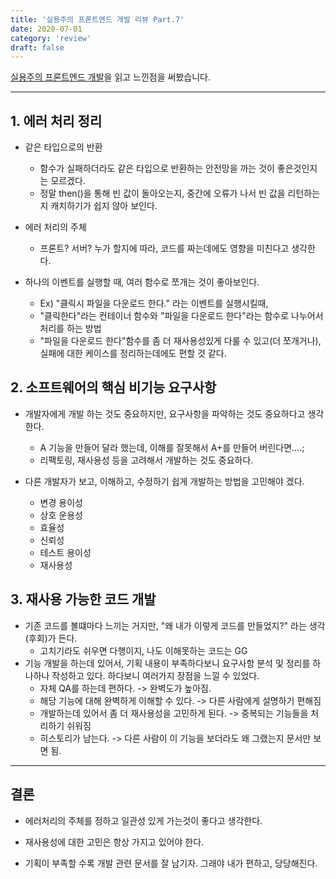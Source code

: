 ```yaml
---
title: '실용주의 프론트엔드 개발 리뷰 Part.7'
date: 2020-07-01
category: 'review'
draft: false
---
```


[실용주의 프론트엔드 개발](https://peter-cho.gitbook.io/book/)을 읽고 느낀점을 써봤습니다.

---

## 1. 에러 처리 정리

- 같은 타입으로의 반환

  - 함수가 실패하더라도 같은 타입으로 반환하는 안전망을 까는 것이 좋은것인지는 모르겠다.
  - 정말 then()을 통해 빈 값이 돌아오는지, 중간에 오류가 나서 빈 값을 리턴하는지 캐치하기가 쉽지 않아 보인다.

- 에러 처리의 주체

  - 프론트? 서버? 누가 할지에 따라, 코드를 짜는데에도 영향을 미친다고 생각한다.

- 하나의 이벤트를 실행할 때, 여러 함수로 쪼개는 것이 좋아보인다.
  - Ex) "클릭시 파일을 다운로드 한다." 라는 이벤트를 실행시킬때,
  - "클릭한다"라는 컨테이너 함수와 "파일을 다운로드 한다"라는 함수로 나누어서 처리를 하는 방법
  - "파일을 다운로드 한다"함수를 좀 더 재사용성있게 다룰 수 있고(더 쪼개거나), 실패에 대한 케이스를 정리하는데에도 편할 것 같다.

## 2. 소프트웨어의 핵심 비기능 요구사항

- 개발자에게 개발 하는 것도 중요하지만, 요구사항을 파악하는 것도 중요하다고 생각한다.

  - A 기능을 만들어 달라 했는데, 이해를 잘못해서 A+를 만들어 버린다면....;
  - 리팩토링, 재사용성 등을 고려해서 개발하는 것도 중요하다.

- 다른 개발자가 보고, 이해하고, 수정하기 쉽게 개발하는 방법을 고민해야 겠다.
  - 변경 용이성
  - 상호 운용성
  - 효율성
  - 신뢰성
  - 테스트 용이성
  - 재사용성

## 3. 재사용 가능한 코드 개발

- 기존 코드를 볼떄마다 느끼는 거지만, "왜 내가 이렇게 코드를 만들었지?" 라는 생각(후회)가 든다.
  - 고치기라도 쉬우면 다행이지, 나도 이해못하는 코드는 GG
- 기능 개발을 하는데 있어서, 기획 내용이 부족하다보니 요구사항 분석 및 정리를 하나하나 작성하고 있다. 하다보니 여러가지 장점을 느낄 수 있었다.
  - 자체 QA를 하는데 편하다. -> 완벽도가 높아짐.
  - 해당 기능에 대해 완벽하게 이해할 수 있다. -> 다른 사람에게 설명하기 편해짐
  - 개발하는데 있어서 좀 더 재사용성을 고민하게 된다. -> 중복되는 기능들을 처리하기 쉬워짐
  - 히스토리가 남는다. -> 다른 사람이 이 기능을 보더라도 왜 그랬는지 문서만 보면 됨.

---

## 결론

- 에러처리의 주체를 정하고 일관성 있게 가는것이 좋다고 생각한다.

- 재사용성에 대한 고민은 항상 가지고 있어야 한다.

- 기획이 부족할 수록 개발 관련 문서를 잘 남기자. 그래야 내가 편하고, 당당해진다.
